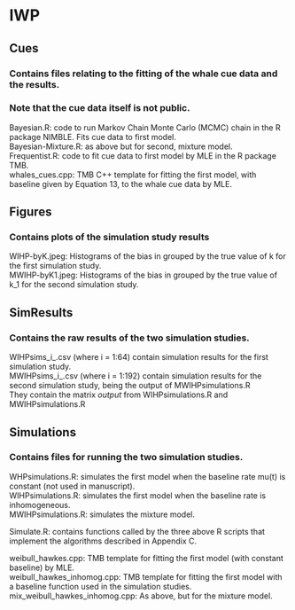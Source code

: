 # IWP

## Cues 
### Contains files relating to the fitting of the whale cue data and the results. 
### Note that the cue data itself is not public.


Bayesian.R: code to run Markov Chain Monte Carlo (MCMC) chain in the R package NIMBLE. Fits cue data to first model.<br />
Bayesian-Mixture.R: as above but for second, mixture model.<br />
Frequentist.R: code to fit cue data to first model by MLE in the R package TMB.<br />
whales_cues.cpp: TMB C++ template for fitting the first model, with baseline given by Equation 13, to the whale cue data by MLE.<br />

## Figures
### Contains plots of the simulation study results

WIHP-<param>byK.jpeg: Histograms of the bias in <param> grouped by the true value of k for the first simulation study.<br />
MWIHP-<param>byK1.jpeg: Histograms of the bias in <param> grouped by the true value of k_1 for the second simulation study.<br />


## SimResults
### Contains the raw results of the two simulation studies.

WIHPsims_i_.csv (where i = 1:64) contain simulation results for the first simulation study.<br />
MWIHPsims_i_.csv (where i = 1:192) contain simulation results for the second simulation study, being the output of MWIHPsimulations.R<br /> 
They contain the  matrix *output* from WIHPsimulations.R and MWIHPsimulations.R<br />

## Simulations
### Contains files for running the two simulation studies.

WHPsimulations.R: simulates the first model when the baseline rate mu(t) is constant (not used in manuscript).<br />
WIHPsimulations.R: simulates the first model when the baseline rate is inhomogeneous.<br />
MWIHPsimulations.R: simulates the mixture model.<br />

Simulate.R: contains functions called by the three above R scripts that implement the algorithms described in Appendix C. 

weibull_hawkes.cpp: TMB template for fitting the first model (with constant baseline) by MLE.<br />
weibull_hawkes_inhomog.cpp: TMB template for fitting the first model with a baseline function used in the simulation studies.<br /> 
mix_weibull_hawkes_inhomog.cpp: As above, but for the mixture model.<br />